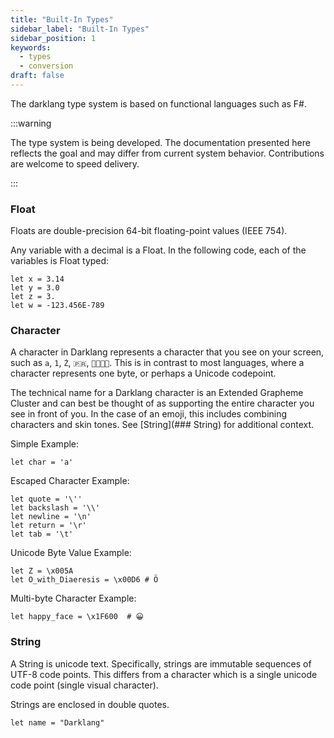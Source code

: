 ```yaml
---
title: "Built-In Types"
sidebar_label: "Built-In Types"
sidebar_position: 1
keywords:
  - types
  - conversion
draft: false
---
```


The darklang type system is based on functional languages such as F#.

:::warning

The type system is being developed. The documentation presented here reflects
the goal and may differ from current system behavior. Contributions are welcome
to speed delivery.

:::

### Float

Floats are double-precision 64-bit floating-point values (IEEE 754).

Any variable with a decimal is a Float. In the following code, each of the
variables is Float typed:

```darklang
let x = 3.14
let y = 3.0
let z = 3.
let w = -123.456E-789
```

### Character

A character in Darklang represents a character that you see on your screen, such
as `a`, `1`, `Ż`, `🇵🇷`, `👩‍👩‍👧‍👦`. This is in contrast to most languages, where a
character represents one byte, or perhaps a Unicode codepoint.

The technical name for a Darklang character is an Extended Grapheme Cluster and
can best be thought of as supporting the entire character you see in front of
you. In the case of an emoji, this includes combining characters and skin tones.
See [String](### String) for additional context.

Simple Example:

```darklang
let char = 'a'
```

Escaped Character Example:

```darklang
let quote = '\''
let backslash = '\\'
let newline = '\n'
let return = '\r'
let tab = '\t'
```

Unicode Byte Value Example:

```darklang
let Z = \x005A
let O_with_Diaeresis = \x00D6 # Ö
```

Multi-byte Character Example:

```darklang
let happy_face = \x1F600  # 😀
```

### String

A String is unicode text. Specifically, strings are immutable sequences of UTF-8
code points. This differs from a character which is a single unicode code point
(single visual character).

Strings are enclosed in double quotes.

```darklang
let name = "Darklang"
```
